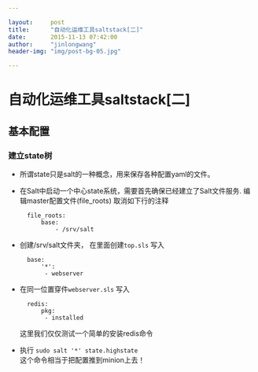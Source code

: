 ```yaml
---

layout:     post
title:      "自动化运维工具saltstack[二]"
date:       2015-11-13 07:42:00
author:     "jinlongwang"
header-img: "img/post-bg-05.jpg"

---
```


# 自动化运维工具saltstack[二]

## 基本配置

### 建立state树
	
* 所谓state只是salt的一种概念，用来保存各种配置yaml的文件。

* 在Salt中启动一个中心state系统，需要首先确保已经建立了Salt文件服务. 编辑master配置文件(file_roots) 取消如下行的注释
	
		file_roots:
	  		base:
	    		- /srv/salt


* 创建/srv/salt文件夹， 在里面创建`top.sls` 写入
		
		base:
		    '*':
		     - webserver

* 在同一位置穿件`webserver.sls` 写入

		redis:
		    pkg:
		     - installed
	
   这里我们仅仅测试一个简单的安装redis命令
   
* 执行 `sudo salt '*' state.highstate`	
  这个命令相当于把配置推到minion上去！
 
		

